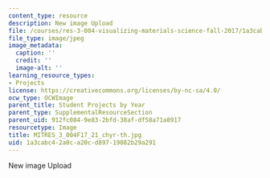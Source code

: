 ```yaml
---
content_type: resource
description: New image Upload
file: /courses/res-3-004-visualizing-materials-science-fall-2017/1a3cabc42a0ca20cd89719082b29a291_MITRES_3_004F17_21_chyr-th.jpg
file_type: image/jpeg
image_metadata:
  caption: ''
  credit: ''
  image-alt: ''
learning_resource_types:
- Projects
license: https://creativecommons.org/licenses/by-nc-sa/4.0/
ocw_type: OCWImage
parent_title: Student Projects by Year
parent_type: SupplementalResourceSection
parent_uid: 912fc084-9e83-2bfd-38af-df58a71a8917
resourcetype: Image
title: MITRES_3_004F17_21_chyr-th.jpg
uid: 1a3cabc4-2a0c-a20c-d897-19082b29a291
---
```

New image Upload